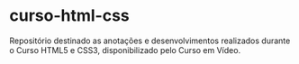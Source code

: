 # curso-html-css
Repositório destinado as anotações e desenvolvimentos realizados durante o Curso HTML5 e CSS3, disponibilizado pelo Curso em Vídeo.
